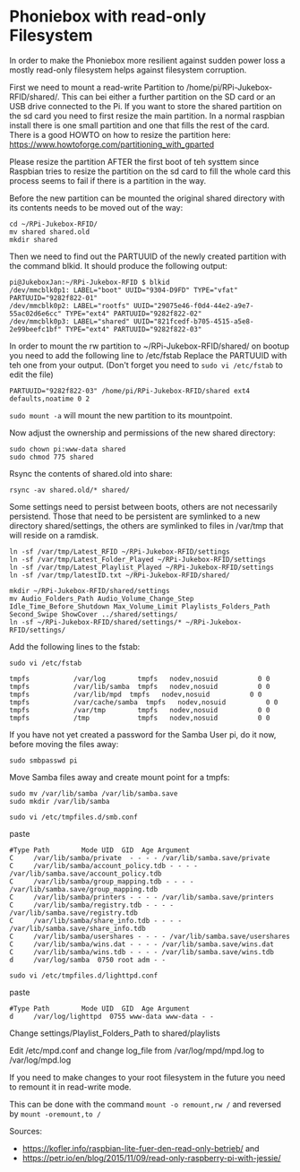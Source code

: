 # Phoniebox with read-only Filesystem 

In order to make the Phoniebox more resilient against sudden power loss a mostly read-only filesystem helps against filesystem corruption.

First we need to mount a read-write Partition to /home/pi/RPi-Jukebox-RFID/shared/. This can bei either a further partition on the SD 
card or an USB drive connected to the Pi. If you want to store the shared partition on the sd card you need to first resize the main
partition. In a normal raspbian install there is one small partition and one that fills the rest of the card. There is a good HOWTO on how 
to resize the partition here: https://www.howtoforge.com/partitioning_with_gparted

Please resize the partition AFTER the first boot of teh systtem since Raspbian tries to resize the partition on the sd card to fill the 
whole card this process seems to fail if there is a partition in the way.

Before the new partition can be mounted the original shared directory with its contents needs to be moved out of the way:

```
cd ~/RPi-Jukebox-RFID/
mv shared shared.old
mkdir shared
```

Then we need to find out the PARTUUID of the newly created partition with the command blkid. It should produce the following output:

```
pi@JukeboxJan:~/RPi-Jukebox-RFID $ blkid
/dev/mmcblk0p1: LABEL="boot" UUID="9304-D9FD" TYPE="vfat" PARTUUID="9282f822-01"
/dev/mmcblk0p2: LABEL="rootfs" UUID="29075e46-f0d4-44e2-a9e7-55ac02d6e6cc" TYPE="ext4" PARTUUID="9282f822-02"
/dev/mmcblk0p3: LABEL="shared" UUID="821fcedf-b705-4515-a5e8-2e99beefc1bf" TYPE="ext4" PARTUUID="9282f822-03"
```

In order to mount the rw partition to ~/RPi-Jukebox-RFID/shared/ on bootup you need to add the following line to /etc/fstab Replace the PARTUUID with teh one from your output. (Don't forget you need to ```sudo vi /etc/fstab``` to edit the file)

```
PARTUUID="9282f822-03" /home/pi/RPi-Jukebox-RFID/shared ext4 defaults,noatime 0 2 
```

```sudo mount -a``` will mount the new partition to its mountpoint. 

Now adjust the ownership and permissions of the new shared directory:

```
sudo chown pi:www-data shared
sudo chmod 775 shared
```

Rsync the contents of shared.old into share:

````
rsync -av shared.old/* shared/
````

Some settings need to persist between boots, others are not necessarily persistend. Those that need to be persistent are symlinked to 
a new directory shared/settings, the others are symlinked to files in /var/tmp that will reside on a ramdisk.

```
ln -sf /var/tmp/Latest_RFID ~/RPi-Jukebox-RFID/settings
ln -sf /var/tmp/Latest_Folder_Played ~/RPi-Jukebox-RFID/settings
ln -sf /var/tmp/Latest_Playlist_Played ~/RPi-Jukebox-RFID/settings
ln -sf /var/tmp/latestID.txt ~/RPi-Jukebox-RFID/shared/

mkdir ~/RPi-Jukebox-RFID/shared/settings
mv Audio_Folders_Path Audio_Volume_Change_Step  Idle_Time_Before_Shutdown Max_Volume_Limit Playlists_Folders_Path Second_Swipe ShowCover ../shared/settings/
ln -sf ~/RPi-Jukebox-RFID/shared/settings/* ~/RPi-Jukebox-RFID/settings/
```


Add the following lines to the fstab:

```sudo vi /etc/fstab```

```
tmpfs           /var/log        tmpfs   nodev,nosuid          0 0
tmpfs           /var/lib/samba  tmpfs   nodev,nosuid          0 0
tmpfs           /var/lib/mpd  tmpfs   nodev,nosuid          0 0
tmpfs           /var/cache/samba  tmpfs   nodev,nosuid          0 0
tmpfs           /var/tmp        tmpfs   nodev,nosuid          0 0
tmpfs           /tmp            tmpfs   nodev,nosuid          0 0
```

If you have not yet created a password for the Samba User pi, do it now, before moving the files away:

```sudo smbpasswd pi```

Move Samba files away and create mount point for a tmpfs:
```
sudo mv /var/lib/samba /var/lib/samba.save
sudo mkdir /var/lib/samba
```

```sudo vi /etc/tmpfiles.d/smb.conf```

paste 
```
#Type Path        Mode UID  GID  Age Argument
C     /var/lib/samba/private  - - - - /var/lib/samba.save/private
C	  /var/lib/samba/account_policy.tdb - - - - /var/lib/samba.save/account_policy.tdb
C	  /var/lib/samba/group_mapping.tdb - - - - /var/lib/samba.save/group_mapping.tdb
C	  /var/lib/samba/printers - - - - /var/lib/samba.save/printers
C	  /var/lib/samba/registry.tdb - - - - /var/lib/samba.save/registry.tdb
C	  /var/lib/samba/share_info.tdb - - - - /var/lib/samba.save/share_info.tdb
C	  /var/lib/samba/usershares - - - - /var/lib/samba.save/usershares
C	  /var/lib/samba/wins.dat - - - - /var/lib/samba.save/wins.dat
C	  /var/lib/samba/wins.tdb - - - - /var/lib/samba.save/wins.tdb
d     /var/log/samba  0750 root adm - -
```


```sudo vi /etc/tmpfiles.d/lighttpd.conf```

paste

```
#Type Path        Mode UID  GID  Age Argument
d     /var/log/lighttpd  0755 www-data www-data - -
```

Change settings/Playlist_Folders_Path to shared/playlists

Edit /etc/mpd.conf and change log_file from /var/log/mpd/mpd.log to /var/log/mpd.log

If you need to make changes to your root filesystem in the future you need to remount it in read-write mode. 

This can be done with the command ```mount -o remount,rw /``` and reversed by ```mount -oremount,to /```

Sources: 
* https://kofler.info/raspbian-lite-fuer-den-read-only-betrieb/ and
* https://petr.io/en/blog/2015/11/09/read-only-raspberry-pi-with-jessie/


